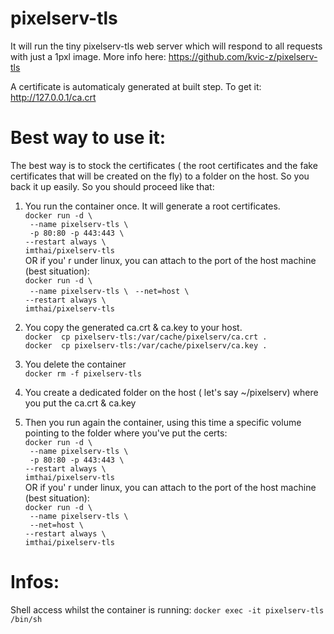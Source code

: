# pixelserv-tls
It will run the tiny pixelserv-tls web server which will respond to all requests with just a 1pxl image.
More info here: https://github.com/kvic-z/pixelserv-tls

A certificate is automaticaly generated at built step.
To get it: http://127.0.0.1/ca.crt

# Best way to use it:

The best way is to stock the certificates ( the root certificates and the fake certificates that will be created on the fly) to a folder on the host. So you back it up easily. 
So you should proceed like that:  
1) You run the container once. It will generate a root certificates.  
`docker run -d \`  
` --name pixelserv-tls \`  
` -p 80:80 -p 443:443 \`  
`--restart always \`  
`imthai/pixelserv-tls`  
OR 
if you' r under linux, you can attach to the port of the host machine (best situation):  
`docker run -d \`  
` --name pixelserv-tls \`
` --net=host \`   
`--restart always \`  
`imthai/pixelserv-tls`

2) You copy the generated ca.crt & ca.key to your host.  
`docker  cp pixelserv-tls:/var/cache/pixelserv/ca.crt .`  
`docker  cp pixelserv-tls:/var/cache/pixelserv/ca.key .`   

3) You delete the container  
`docker rm -f pixelserv-tls`  

4) You create a dedicated folder on the host ( let's say ~/pixelserv) where you put the ca.crt & ca.key  

5) Then you run again the container, using this time a specific volume pointing to the folder where you've put the certs:  
`docker run -d \`  
` --name pixelserv-tls \`   
` -p 80:80 -p 443:443 \`  
`--restart always \`  
`imthai/pixelserv-tls`  
OR 
if you' r under linux, you can attach to the port of the host machine (best situation):  
`docker run -d \`  
` --name pixelserv-tls \`  
` --net=host \`  
`--restart always \`  
`imthai/pixelserv-tls`


# Infos:
Shell access whilst the container is running: `docker exec -it pixelserv-tls /bin/sh`
